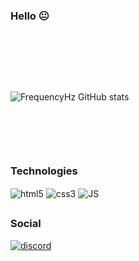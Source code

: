 ### Hello 😐
</br>

##

</br>
</br>

![FrequencyHz GitHub stats](https://github-readme-stats.vercel.app/api?username=FrequencyHz&show_icons=true&theme=codeSTACKr)


</br>

##

</br>


<div style="display: inline_block">
  
<h3>Technologies</h3>
  <img align="center" alt="html5" src="https://img.shields.io/badge/HTML5-E34F26?style=for-the-badge&logo=html5&logoColor=white">
  
  <img align="center" alt="css3" src="https://img.shields.io/badge/CSS3-1572B6?style=for-the-badge&logo=css3&logoColor=white">
  
  <img align="center" alt="JS" src="https://img.shields.io/badge/JavaScript-F7DF1E?style=for-the-badge&logo=javascript&logoColor=black">
  
  ##
  
  <h3>Social</h3>
  <a href="https://discordapp.com/users/609858713263538196/" target="_blank"><img align="center" alt="discord" src="https://img.shields.io/badge/Discord-7289DA?style=for-the-badge&logo=discord&logoColor=white" ></a>
  
  
    
</div>

  ##

